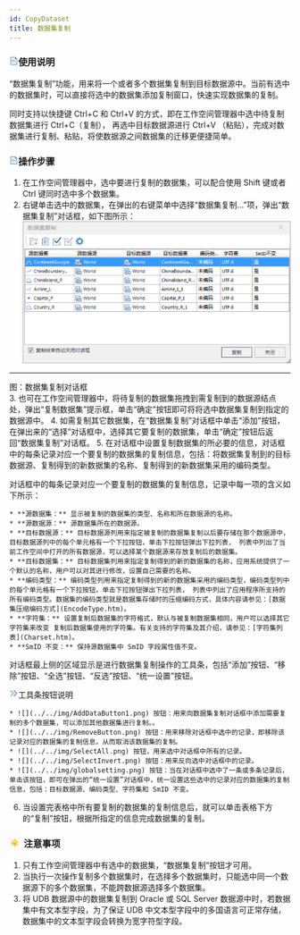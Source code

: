 ```yaml
---
id: CopyDataset
title: 数据集复制
---
```

### ![](../../img/read.gif)使用说明

“数据集复制”功能，用来将一个或者多个数据集复制到目标数据源中。当前有选中的数据集时，可以直接将选中的数据集添加复制窗口，快速实现数据集的复制。

同时支持以快捷键 Ctrl+C 和 Ctrl+V 的方式，即在工作空间管理器中选中待复制数据集进行 Ctrl+C（复制）， 再选中目标数据源进行
Ctrl+V （粘贴），完成对数据集进行复制、粘贴，将使数据源之间数据集的迁移更便捷简单。

### ![](../../img/read.gif)操作步骤

  1. 在工作空间管理器中，选中要进行复制的数据集，可以配合使用 Shift 键或者 Ctrl 键同时选中多个数据集。 
  2. 右键单击选中的数据集，在弹出的右键菜单中选择“数据集复制...”项，弹出“数据集复制”对话框，如下图所示：  ![](img/CopyToDia.png)  
---  
图：数据集复制对话框  
  3. 也可在工作空间管理器中，将待复制的数据集拖拽到需复制到的数据源结点处，弹出“复制数据集”提示框，单击“确定”按钮即可将将选中数据集复制到指定的数据源中。
  4. 如需复制其它数据集，在“数据集复制”对话框中单击“添加”按钮，在弹出来的“选择”对话框中，选择其它要复制的数据集，单击“确定”按钮后返回“数据集复制”对话框。 
  5. 在对话框中设置复制数据集的所必要的信息，对话框中的每条记录对应一个要复制的数据集的复制信息，包括：将数据集复制到的目标数据源、复制得到的新数据集的名称、复制得到的新数据集采用的编码类型。

对话框中的每条记录对应一个要复制的数据集的复制信息，记录中每一项的含义如下所示：

    * **源数据集：** 显示被复制的数据集的类型、名称和所在数据源的名称。
    * **源数据源：** 源数据集所在的数据源。
    * **目标数据源：** 目标数据源列用来指定被复制的数据集复制以后要存储在那个数据源中，目标数据源列中的每个单元格有一个下拉按钮，单击下拉按钮弹出下拉列表， 列表中列出了当前工作空间中打开的所有数据源，可以选择某个数据源来存放复制后的数据集。
    * **目标数据集：** 目标数据集列用来指定复制得到的新的数据集的名称，应用系统提供了一个默认的名称，用户可以对其进行修改，设置自己需要的名称。
    * **编码类型：** 编码类型列用来指定复制得到的新的数据集采用的编码类型，编码类型列中的每个单元格有一个下拉按钮，单击下拉按钮弹出下拉列表， 列表中列出了应用程序所支持的所有编码类型。数据集的编码类型就是数据集存储时的压缩编码方式，具体内容请参见：[数据集压缩编码方式](EncodeType.htm)。
    * **字符集：** 设置复制后数据集的字符格式，默认与被复制数据集相同，用户可以选择其它字符集来改变 复制后数据集使用的字符集。有关支持的字符集及其介绍，请参见：[字符集列表](Charset.htm)。
    * **SmID 不变：** 保持源数据集中 SmID 字段属性值不变。

对话框最上侧的区域显示是进行数据集复制操作的工具条，包括“添加”按钮、“移除”按钮、“全选”按钮、“反选”按钮、“统一设置”按钮。

![](img/close.gif)工具条按钮说明

    * ![](../../img/AddDataButton1.png) 按钮：用来向数据集复制对话框中添加需要复制的多个数据集，可以添加其他数据集进行复制。。
    * ![](../../img/RemoveButton.png) 按钮：用来移除对话框中选中的记录，即移除该记录对应的数据集的复制信息，从而取消该数据集的复制。
    * ![](../../img/SelectAll.png) 按钮，用来选中对话框中所有的记录。
    * ![](../../img/SelectInvert.png) 按钮：用来反向选中对话框中的记录。
    * ![](../../img/globalsetting.png) 按钮：当在对话框中选中了一条或多条记录后，单击该按钮，即可在弹出的“统一设置”对话框中，统一设置这些选中的记录对应的数据集的复制信息，包括：目标数据源、编码类型、字符集和 SmID 不变。

  6. 当设置完表格中所有要复制的数据集的复制信息后，就可以单击表格下方的“复制”按钮，根据所指定的信息完成数据集的复制。

### ![](../../img/note.png) 注意事项

  1. 只有工作空间管理器中有选中的数据集，“数据集复制”按钮才可用。
  2. 当执行一次操作复制多个数据集时，在选择多个数据集时，只能选中同一个数据源下的多个数据集，不能跨数据源选择多个数据集。
  3. 将 UDB 数据源中的数据集复制到 Oracle 或 SQL Server 数据源中时，若数据集中有文本型字段，为了保证 UDB 中文本型字段中的多国语言可正常存储，数据集中的文本型字段会转换为宽字符型字段。



